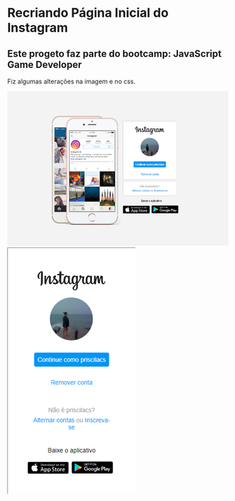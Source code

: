 # Recriando Página Inicial do Instagram

## Este progeto faz parte do bootcamp: JavaScript Game Developer

Fiz algumas alterações na imagem e no css.

![alt text](https://github.com/SuayMack/pagina-Inicial-Instagram/blob/master/assets/img/fotoGitWeb.png)![alt text](https://github.com/SuayMack/pagina-Inicial-Instagram/blob/master/assets/img/fotoGitMobile.png)


